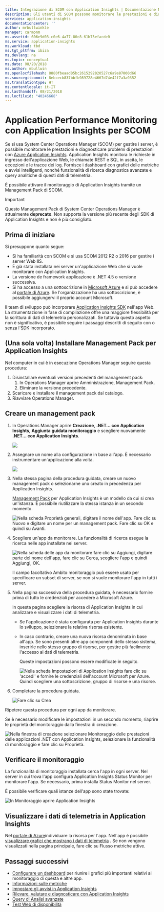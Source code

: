 ```yaml
---
title: Integrazione di SCOM con Application Insights | Documentazione Microsoft
description: Gli utenti di SCOM possono monitorare le prestazioni e diagnosticare i problemi con Application Insights. Dashboard completi, avvisi intelligenti, potenti strumenti di diagnostica e query di analisi.
services: application-insights
documentationcenter: ''
author: mrbullwinkle
manager: carmonm
ms.assetid: 606e9d03-c0e6-4a77-80e8-61b75efacde0
ms.service: application-insights
ms.workload: tbd
ms.tgt_pltfrm: ibiza
ms.devlang: na
ms.topic: conceptual
ms.date: 08/20/2018
ms.author: mbullwin
ms.openlocfilehash: 8880fbeaad85bc2615292820527c6a9e87000d66
ms.sourcegitcommit: 8ebcecb837bbfb989728e4667d74e42f7a3a9352
ms.translationtype: HT
ms.contentlocale: it-IT
ms.lasthandoff: 08/21/2018
ms.locfileid: "40246668"
---
```

# <a name="application-performance-monitoring-using-application-insights-for-scom"></a>Application Performance Monitoring con Application Insights per SCOM
Se si usa System Center Operations Manager (SCOM) per gestire i server, è possibile monitorare le prestazioni e diagnosticare problemi di prestazioni con [Azure Application Insights](app-insights-asp-net.md). Application Insights monitora le richieste in ingresso dell'applicazione Web, le chiamate REST e SQL in uscita, le eccezioni e le tracce dei log. Fornisce i dashboard con grafici delle metriche e avvisi intelligenti, nonché funzionalità di ricerca diagnostica avanzate e query analitiche di questi dati di telemetria. 

È possibile attivare il monitoraggio di Application Insights tramite un Management Pack di SCOM.

> [!IMPORTANT]
> Questo Management Pack di System Center Operations Manager è attualmente **deprecato**. Non supporta la versione più recente degli SDK di Application Insights e non è più consigliato.

## <a name="before-you-start"></a>Prima di iniziare
Si presuppone quanto segue:

* Si ha familiarità con SCOM e si usa SCOM 2012 R2 o 2016 per gestire i server Web IIS.
* È già stata installata nei server un'applicazione Web che si vuole monitorare con Application Insights.
* La versione de framework applicazione è .NET 4.5 o versione successiva.
* Si ha accesso a una sottoscrizione in [Microsoft Azure](https://azure.com) e si può accedere al [portale di Azure](https://portal.azure.com). Se l'organizzazione ha una sottoscrizione, è possibile aggiungervi il proprio account Microsoft.

Il team di sviluppo può incorporare [Application Insights SDK](app-insights-asp-net.md) nell'app Web. La strumentazione in fase di compilazione offre una maggiore flessibilità per la scrittura di dati di telemetria personalizzati. Se tuttavia questo aspetto non è significativo, è possibile seguire i passaggi descritti di seguito con o senza l'SDK incorporato.

## <a name="one-time-install-application-insights-management-pack"></a>(Una sola volta) Installare Management Pack per Application Insights
Nel computer in cui è in esecuzione Operations Manager seguire questa procedura:

1. Disinstallare eventuali versioni precedenti del management pack:
   1. In Operations Manager aprire Amministrazione, Management Pack. 
   2. Eliminare la versione precedente.
2. Scaricare e installare il management pack dal catalogo.
3. Riavviare Operations Manager.

## <a name="create-a-management-pack"></a>Creare un management pack
1. In Operations Manager aprire **Creazione**, **.NET... con Application Insights**, **Aggiunta guidata monitoraggio** e scegliere nuovamente **.NET... con Application Insights**.
   
    ![](./media/app-insights-scom/020.png)
2. Assegnare un nome alla configurazione in base all'app. È necessario instrumentare un'applicazione alla volta.
   
    ![](./media/app-insights-scom/030.png)
3. Nella stessa pagina della procedura guidata, creare un nuovo management pack o selezionarne uno creato in precedenza per Application Insights.
   
     [Management Pack](https://technet.microsoft.com/library/cc974491.aspx) per Application Insights è un modello da cui si crea un'istanza. È possibile riutilizzare la stessa istanza in un secondo momento.

    ![Nella scheda Proprietà generali, digitare il nome dell'app. Fare clic su Nuovo e digitare un nome per un management pack. Fare clic su OK e quindi su Avanti.](./media/app-insights-scom/040.png)

1. Scegliere un'app da monitorare. La funzionalità di ricerca esegue la ricerca nelle app installate nei server.
   
    ![Nella scheda delle app da monitorare fare clic su Aggiungi, digitare parte del nome dell'app, fare clic su Cerca, scegliere l'app e quindi Aggiungi, OK.](./media/app-insights-scom/050.png)
   
    Il campo facoltativo Ambito monitoraggio può essere usato per specificare un subset di server, se non si vuole monitorare l'app in tutti i server.
2. Nella pagina successiva della procedura guidata, è necessario fornire prima di tutto le credenziali per accedere a Microsoft Azure.
   
    In questa pagina scegliere la risorsa di Application Insights in cui analizzare e visualizzare i dati di telemetria. 
   
   * Se l'applicazione è stata configurata per Application Insights durante lo sviluppo, selezionare la relativa risorsa esistente.
   * In caso contrario, creare una nuova risorsa denominata in base all'app. Se sono presenti altre app componenti dello stesso sistema, inserirle nello stesso gruppo di risorse, per gestire più facilmente l'accesso ai dati di telemetria.
     
     Queste impostazioni possono essere modificate in seguito.
     
     ![Nella scheda Impostazioni di Application Insights fare clic su 'accedi' e fornire le credenziali dell'account Microsoft per Azure. Quindi scegliere una sottoscrizione, gruppo di risorse e una risorse.](./media/app-insights-scom/060.png)
3. Completare la procedura guidata.
   
    ![Fare clic su Crea](./media/app-insights-scom/070.png)

Ripetere questa procedura per ogni app da monitorare.

Se è necessario modificare le impostazioni in un secondo momento, riaprire le proprietà del monitoraggio dalla finestra di creazione.

![Nella finestra di creazione selezionare Monitoraggio delle prestazioni delle applicazioni .NET con Application Insights, selezionare la funzionalità di monitoraggio e fare clic su Proprietà.](./media/app-insights-scom/080.png)

## <a name="verify-monitoring"></a>Verificare il monitoraggio
La funzionalità di monitoraggio installata cerca l'app in ogni server. Nel server in cui trova l'app configura Application Insights Status Monitor per monitorare l'app. Se necessario, prima installa Status Monitor nel server.

È possibile verificare quali istanze dell'app sono state trovate:

![In Monitoraggio aprire Application Insights](./media/app-insights-scom/100.png)

## <a name="view-telemetry-in-application-insights"></a>Visualizzare i dati di telemetria in Application Insights
Nel [portale di Azure](https://portal.azure.com)individuare la risorsa per l'app. Nell'app è possibile [visualizzare grafici che mostrano i dati di telemetria](app-insights-dashboards.md) . Se non vengono visualizzati nella pagina principale, fare clic su Flusso metriche attive.

## <a name="next-steps"></a>Passaggi successivi
* [Configurare un dashboard](app-insights-dashboards.md) per riunire i grafici più importanti relativi al monitoraggio di questa e altre app.
* [Informazioni sulle metriche](app-insights-metrics-explorer.md)
* [Impostare gli avvisi in Application Insights](app-insights-alerts.md)
* [Rilevare, valutare e diagnosticare con Application Insights](app-insights-detect-triage-diagnose.md)
* [Query di Analisi avanzate](app-insights-analytics.md)
* [Test Web di disponibilità](app-insights-monitor-web-app-availability.md)

